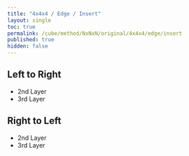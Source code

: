 ```yaml
---
title: "4x4x4 / Edge / Insert"
layout: single
toc: true
permalink: /cube/method/NxNxN/original/4x4x4/edge/insert
published: true
hidden: false
---
```


<head>
  <base target="_blank">
  <link
    rel   = "stylesheet"
    type  = "text/css"
    href  = "/assets/css/twisty/NxNxN/4x4x4.css"
  >
  <script
    src   = "https://cdn.cubing.net/js/cubing/twisty"
    type  = "module"
    defer
  ></script>
</head>



## Left to Right

- 2nd Layer
  <div class="twisty-wrapper">
    <twisty-player
      dark-mode                 = "dark"
      background                = "none"
      puzzle                    = "4x4x4"
      experimental-stickering   = "F2L"
      alg                       = "U R U R' U' 2F U R U' R' 2F'"
      experimental-setup-alg    = ""
      experimental-setup-anchor = "end"
      tempo-scale               = "1.3"
    ></twisty-player>
  </div>
- 3rd Layer
  <div class="twisty-wrapper">
    <twisty-player
      dark-mode                 = "dark"
      background                = "none"
      puzzle                    = "4x4x4"
      experimental-stickering   = "F2L"
      alg                       = "U R U R' U' 3F U R U' R' 3F'"
      experimental-setup-alg    = ""
      experimental-setup-anchor = "end"
      tempo-scale               = "1.3"
    ></twisty-player>
  </div>



## Right to Left

- 2nd Layer
  <div class="twisty-wrapper">
    <twisty-player
      dark-mode                 = "dark"
      background                = "none"
      puzzle                    = "4x4x4"
      experimental-stickering   = "F2L"
      alg                       = "U' F' U' F U 2R' U' F' U F 2R"
      experimental-setup-alg    = ""
      experimental-setup-anchor = "end"
      tempo-scale               = "1.3"
    ></twisty-player>
  </div>
- 3rd Layer
  <div class="twisty-wrapper">
    <twisty-player
      dark-mode                 = "dark"
      background                = "none"
      puzzle                    = "4x4x4"
      experimental-stickering   = "F2L"
      alg                       = "U' F' U' F U 3R' U' F' U F 3R"
      experimental-setup-alg    = ""
      experimental-setup-anchor = "end"
      tempo-scale               = "1.3"
    ></twisty-player>
  </div>
